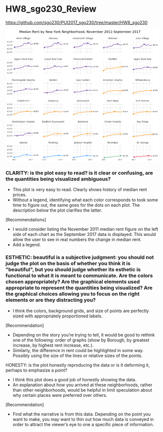 # HW8_sgo230_Review
https://github.com/sgo230/PUI2017_sgo230/tree/master/HW8_sgo230

![](nyc_small_multiples_viz.png)

### CLARITY: is the plot easy to read? is it clear or confusing, are the quantities being visualized ambiguous?
- This plot is very easy to read. Clearly shows history of median rent prices.
- Without a legend, identifying what each color corresponds to took some time to figure out, the same goes for the dots on each plot. The description below the plot clarifies the latter.

[Recommendations]
- I would consider listing the November 2011 median rent figure on the left side of each chart as the September 2017 data is displayed. This would allow the user to see in real numbers the change in median rent. 
- Add a legend.

### ESTHETIC: beautiful is a subjective judgment: you should not judge the plot on the basis of whether you think it is "beautiful", but you should judge whether its esthetic is functional to what it is meant to communicate. Are the colors chosen appropriately? Are the graphical elements used appropriate to represent the quantities being visualized? Are the graphical choices allowing you to focus on the right elements or are they distracting you?
- I think the colors, background grids, and size of points are perfectly sized with appropriately proportioned labels. 

[Recommendation]
- Depending on the story you’re trying to tell, it would be good to rethink one of the following: order of graphs (show by Borough, by greatest increase, by highest rent increase, etc.).
- Similarly, the difference in rent could be highlighted in some way. Possibly using the size of the lines or relative sizes of the points.

HONESTY: is the plot honestly reproducing the data or is it deforming it, perhaps to emphasize a point?
- I think this plot does a good job of honestly showing the data.
- An explanation about how you arrived at these neighborhoods, rather than other neighborhoods, would be helpful in limit speculation about why certain places were preferred over others.

[Recommendation]
- Find what the narrative is from this data. Depending on the point you want to make, you may want to thin out how much data is conveyed in order to attract the viewer’s eye to one a specific piece of information.
